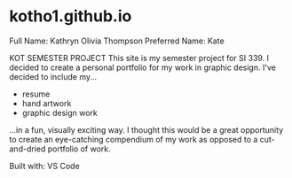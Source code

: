 # kotho1.github.io

Full Name: Kathryn Olivia Thompson
Preferred Name: Kate

KOT SEMESTER PROJECT
This site is my semester project for SI 339. I decided to create a personal portfolio for my work in graphic design. I've decided to include my...

- resume
- hand artwork
- graphic design work 

...in a fun, visually exciting way. I thought this would be a great opportunity to create an eye-catching compendium of my work as opposed to a cut-and-dried portfolio of work.

Built with: VS Code